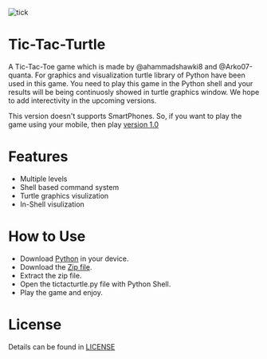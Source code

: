 ![tick](https://github.com/ahammadshawki8/Tick-Tac-Turtle/blob/master/tick.jpg)
# Tic-Tac-Turtle
A Tic-Tac-Toe game which is made by @ahammadshawki8 and @Arko07-quanta. For graphics and visualization turtle library of Python have been used in this game. You need to play this game in the Python shell and your results will be being continuosly showed in turtle graphics window. We hope to add interectivity in the upcoming versions.

This version doesn't supports SmartPhones. So, if you want to play the game using your mobile, then play [version 1.0](https://github.com/ahammadshawki8/Tic-Tac-Turtle/tree/V1.0)

# Features
* Multiple levels
* Shell based command system
* Turtle graphics visulization
* In-Shell visulization

# How to Use
* Download [Python](https://www.python.org/downloads/) in your device.
* Download the [Zip file](https://codeload.github.com/ahammadshawki8/Tick-Tac-Turtle/zip/master).
* Extract the zip file.
* Open the tictacturtle.py file with Python Shell.
* Play the game and enjoy.

# License
Details can be found in [LICENSE](LICENSE)

